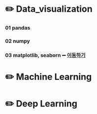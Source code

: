 # ✏️ Data_visualization

### 01 pandas
### 02 numpy
### 03 matplotlib, seaborn ➖ [이동하기](https://github.com/Jungddaseul/AI_study/tree/main/03_matplotlib)

# ✏️ Machine Learning

# ✏️ Deep Learning
